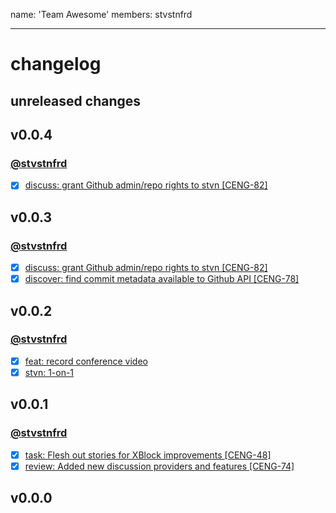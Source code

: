 name: 'Team Awesome'
members: stvstnfrd

---
# changelog

## unreleased changes

## v0.0.4

### [@stvstnfrd](https://github.com/stvstnfrd/openedx-meta/issues/assigned/stvstnfrd)

- [x] [discuss: grant Github admin/repo rights to stvn [CENG-82]](https://github.com/stvstnfrd/openedx-meta/issues/142)

## v0.0.3

### [@stvstnfrd](https://github.com/stvstnfrd/openedx-meta/issues/assigned/stvstnfrd)

- [x] [discuss: grant Github admin/repo rights to stvn [CENG-82]](https://github.com/stvstnfrd/openedx-meta/issues/142)
- [x] [discover: find commit metadata available to Github API [CENG-78]](https://github.com/stvstnfrd/openedx-meta/issues/140)

## v0.0.2

### [@stvstnfrd](https://github.com/stvstnfrd/openedx-meta/issues/assigned/stvstnfrd)

- [x] [feat: record conference video](https://github.com/stvstnfrd/openedx-meta/projects/3#card-60951398)
- [x] [stvn: 1-on-1](https://github.com/stvstnfrd/openedx-meta/projects/3#card-60993251)

## v0.0.1

### [@stvstnfrd](https://github.com/stvstnfrd/openedx-meta/issues/assigned/stvstnfrd)

- [x] [task: Flesh out stories for XBlock improvements [CENG-48]](https://github.com/stvstnfrd/openedx-meta/issues/122)
- [x] [review: Added new discussion providers and features [CENG-74]](https://github.com/stvstnfrd/openedx-meta/issues/119)

## v0.0.0


